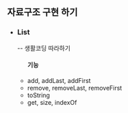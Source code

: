 <h2> 자료구조 구현 하기 </h2>
<ul>
  <li>
    <h3>List</h3> -- 생활코딩 따라하기
    <ul>
      <h4>기능</h4> 
        <li>add, addLast, addFirst</li>
        <li>remove, removeLast, removeFirst</li>
        <li>toString</li>
        <li>get, size, indexOf</li>
    </ul>
  </li>
</ul>

